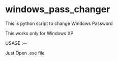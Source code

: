 # windows_pass_changer
This is python script to change Windows Password 


This works only for Windows XP


USAGE :--

Just Open .exe file 
